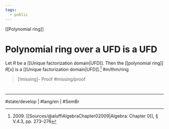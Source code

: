 ```yaml
---
tags:
  - public
---
```

[[Polynomial ring]]
# Polynomial ring over a UFD is a UFD

Let $R$ be a [[Unique factorization domain|UFD]]. Then the [[polynomial ring]] $R[x]$ is a [[Unique factorization domain|UFD]].[^2009] #m/thm/ring 

> [!missing]- Proof
> #missing/proof

  [^2009]: 2009\. [[Sources/@aluffiAlgebraChapter02009|Algebra: Chapter 0]], § V.4.3, pp. 273–276

#
---
#state/develop | #lang/en | #SemBr
